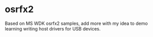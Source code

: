 osrfx2
======

Based on MS WDK osrfx2 samples, add more with my idea to demo learning writing host drivers for USB devices.
